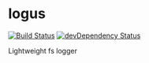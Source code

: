 logus
=====
[![Build Status](https://travis-ci.org/mmorozov/logus.png?branch=master)](https://travis-ci.org/mmorozov/logus)
[![devDependency Status](https://david-dm.org/mmorozov/logus/dev-status.png)](https://david-dm.org/mmorozov/logus#info=devDependencies)

Lightweight fs logger
